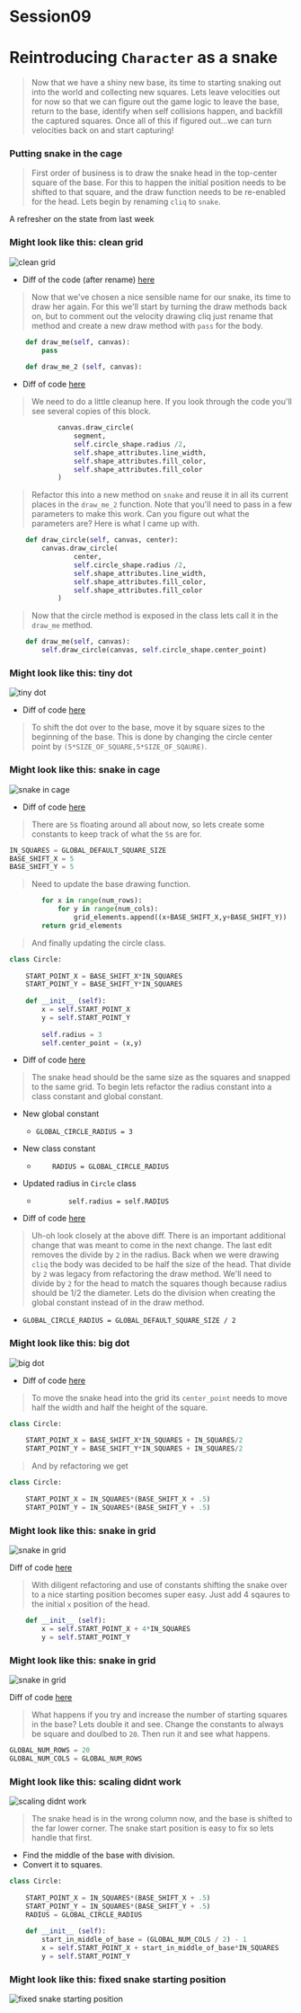 # Session09

# Reintroducing `Character` as a snake
> Now that we have a shiny new base, its time to starting snaking out into the world and collecting new squares. Lets leave velocities out for now so that we can figure out the game logic to leave the base, return to the base, identify when self collisions happen, and backfill the captured squares. Once all of this if figured out...we can turn velocities back on and start capturing!

### Putting snake in the cage
> First order of business is to draw the snake head in the top-center square of the base. For this to happen the initial position needs to be shifted to that square, and the draw function needs to be re-enabled for the head. Lets begin by renaming `cliq` to `snake`.

A refresher on the state from last week

### Might look like this: clean grid
![clean grid](https://drive.google.com/uc?export=download&id=0B3SFnARVIcGLZ0FRemJYdWVfMHM)

* Diff of the code (after rename) [here](https://github.com/bellcodo/creating-cliq/commit/5538da81e5edf9ea2ec82fdc2dac694fcc04c698)

> Now that we've chosen a nice sensible name for our snake, its time to draw her again. For this we'll start by turning the draw methods back on, but to comment out the velocity drawing cliq just rename that method and create a new draw method with `pass` for the body.

```python
    def draw_me(self, canvas):
        pass
    
    def draw_me_2 (self, canvas):
```

* Diff of code [here](https://github.com/bellcodo/creating-cliq/commit/541c2e748126912b1a1f8039a7b91c27caa4516a)

> We need to do a little cleanup here. If you look through the code you'll see several copies of this block.

```python
            canvas.draw_circle(
                segment,
                self.circle_shape.radius /2,
                self.shape_attributes.line_width,
                self.shape_attributes.fill_color,
                self.shape_attributes.fill_color    
            )
```

> Refactor this into a new method on `snake` and reuse it in all its current places in the `draw_me_2` function. Note that you'll need to pass in a few parameters to make this work. Can you figure out what the parameters are? Here is what I came up with.

```python
    def draw_circle(self, canvas, center):
        canvas.draw_circle(
                center,
                self.circle_shape.radius /2,
                self.shape_attributes.line_width,
                self.shape_attributes.fill_color,
                self.shape_attributes.fill_color    
            )
```

> Now that the circle method is exposed in the class lets call it in the `draw_me` method.

```python
    def draw_me(self, canvas):
        self.draw_circle(canvas, self.circle_shape.center_point)
```

### Might look like this: tiny dot
![tiny dot](https://drive.google.com/uc?export=download&id=0B3SFnARVIcGLZWdTTWMzRmNpa1U)

* Diff of code [here](https://github.com/bellcodo/creating-cliq/commit/6e9f771de6acb341129c47d2daccd0a759ab3d42)

> To shift the dot over to the base, move it by square sizes to the beginning of the base. This is done by changing the circle center point by `(5*SIZE_OF_SQUARE,5*SIZE_OF_SQAURE)`.

### Might look like this: snake in cage
![snake in cage](https://drive.google.com/uc?export=download&id=0B3SFnARVIcGLaUpDemZ3TWswNUE)

* Diff of code [here](https://github.com/bellcodo/creating-cliq/commit/5da02a41a598d84b520ba706c501240f86d27bdf)

> There are `5`s floating around all about now, so lets create some constants to keep track of what the `5`s are for.

```python
IN_SQUARES = GLOBAL_DEFAULT_SQUARE_SIZE
BASE_SHIFT_X = 5
BASE_SHIFT_Y = 5
```

> Need to update the base drawing function.

```python
        for x in range(num_rows):
            for y in range(num_cols):
                grid_elements.append((x+BASE_SHIFT_X,y+BASE_SHIFT_Y))
        return grid_elements
```

> And finally updating the circle class.

```python
class Circle:
    
    START_POINT_X = BASE_SHIFT_X*IN_SQUARES
    START_POINT_Y = BASE_SHIFT_Y*IN_SQUARES
    
    def __init__ (self):
        x = self.START_POINT_X
        y = self.START_POINT_Y
        
        self.radius = 3
        self.center_point = (x,y)
```

* Diff of code [here](https://github.com/bellcodo/creating-cliq/commit/127e0d7006688a67df01256e8c3cfeda90f94536)

> The snake head should be the same size as the squares and snapped to the same grid. To begin lets refactor the radius constant into a class constant and global constant.

* New global constant
     - `GLOBAL_CIRCLE_RADIUS = 3`
* New class constant
     - `    RADIUS = GLOBAL_CIRCLE_RADIUS`
* Updated radius in `Circle` class
     - `        self.radius = self.RADIUS`

* Diff of code [here](https://github.com/bellcodo/creating-cliq/commit/fc12c88bfbb473de5c6557ff7d97ccc20d95f6b2)
> Uh-oh look closely at the above diff. There is an important additional change that was meant to come in the next change. The last edit removes the divide by `2` in the radius. Back when we were drawing `cliq` the body was decided to be half the size of the head. That divide by `2` was legacy from refactoring the draw method. We'll need to divide by `2` for the head to match the squares though because radius should be 1/2 the diameter. Lets do the division when creating the global constant instead of in the draw method.

* `GLOBAL_CIRCLE_RADIUS = GLOBAL_DEFAULT_SQUARE_SIZE / 2`

### Might look like this: big dot
![big dot](https://drive.google.com/uc?export=download&id=0B3SFnARVIcGLNHBBZFBKNHJpams)

* Diff of code [here](https://github.com/bellcodo/creating-cliq/commit/e6fbbf0a63978e291782f3709daed90d14dc8f17)

> To move the snake head into the grid its `center_point` needs to move half the width and half the height of the square.

```python
class Circle:
    
    START_POINT_X = BASE_SHIFT_X*IN_SQUARES + IN_SQUARES/2
    START_POINT_Y = BASE_SHIFT_Y*IN_SQUARES + IN_SQUARES/2
```

> And by refactoring we get

```python
class Circle:
    
    START_POINT_X = IN_SQUARES*(BASE_SHIFT_X + .5)
    START_POINT_Y = IN_SQUARES*(BASE_SHIFT_Y + .5)
```

### Might look like this: snake in grid
![snake in grid](https://drive.google.com/uc?export=download&id=0B3SFnARVIcGLQ1ZCcTZqcl9BWEE)

Diff of code [here](https://github.com/bellcodo/creating-cliq/commit/15a7c9b5db61006537fe402fa976d87ccd7363a0)

> With diligent refactoring and use of constants shifting the snake over to a nice starting position becomes super easy. Just add 4 sqaures to the initial `x` position of the head.

```python
    def __init__ (self):
        x = self.START_POINT_X + 4*IN_SQUARES
        y = self.START_POINT_Y
```

### Might look like this: snake in grid
![snake in grid](https://drive.google.com/uc?export=download&id=0B3SFnARVIcGLUmZDM3dMb1pOTmM)

Diff of code [here](https://github.com/bellcodo/creating-cliq/commit/33a844cf8a561b8ab1df4b612d32870c1e4bf75b)

> What happens if you try and increase the number of starting squares in the base? Lets double it and see. Change the constants to always be square and doulbed to `20`. Then run it and see what happens.

```python
GLOBAL_NUM_ROWS = 20
GLOBAL_NUM_COLS = GLOBAL_NUM_ROWS
```

### Might look like this: scaling didnt work
![scaling didnt work](https://drive.google.com/uc?export=download&id=0B3SFnARVIcGLM1BoWlBYTnNCS00)

> The snake head is in the wrong column now, and the base is shifted to the far lower corner. The snake start position is easy to fix so lets handle that first. 
* Find the middle of the base with division.
* Convert it to squares.

```python
class Circle:
    
    START_POINT_X = IN_SQUARES*(BASE_SHIFT_X + .5)
    START_POINT_Y = IN_SQUARES*(BASE_SHIFT_Y + .5)
    RADIUS = GLOBAL_CIRCLE_RADIUS
    
    def __init__ (self):
        start_in_middle_of_base = (GLOBAL_NUM_COLS / 2) - 1
        x = self.START_POINT_X + start_in_middle_of_base*IN_SQUARES
        y = self.START_POINT_Y
```

### Might look like this: fixed snake starting position
![fixed snake starting position](https://drive.google.com/uc?export=download&id=0B3SFnARVIcGLSnhjb3dtUk9PNXc)
